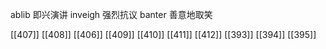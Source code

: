




ablib 即兴演讲
inveigh 强烈抗议
banter 善意地取笑

[[407]]
[[408]]
[[406]]
[[409]]
[[410]]
[[411]]
[[412]]
[[393]]
[[394]]
[[395]]